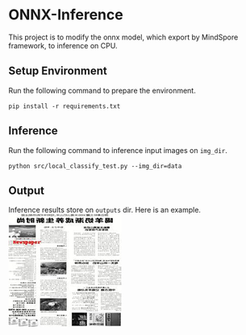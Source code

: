 # ONNX-Inference
This project is to modify the onnx model, which export by MindSpore framework, to inference on CPU.

## Setup Environment

Run the following command to prepare the environment.

```shell
pip install -r requirements.txt
```

## Inference

Run the following command to inference input images on `img_dir`.

```shell
python src/local_classify_test.py --img_dir=data
```

## Output

Inference results store on `outputs` dir. Here is an example.
![inference result of newspaper](outputs/newspaper.jpg "Newspaper")